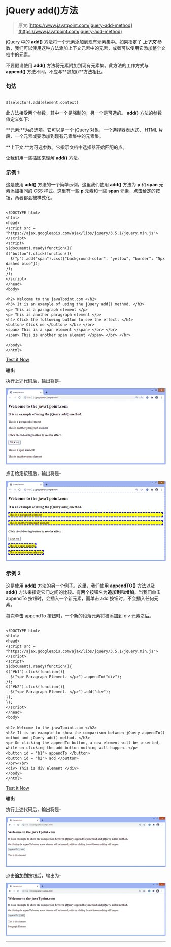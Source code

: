 # jQuery add()方法

> 原文:[https://www.javatpoint.com/jquery-add-method](https://www.javatpoint.com/jquery-add-method)

jQuery 中的 **add()** 方法将一个元素添加到现有元素集中。如果指定了 ***上下文*** 参数，我们可以使用这种方法添加上下文元素中的元素，或者可以使用它添加整个文档中的元素。

不要假设使用 **add()** 方法将元素附加到现有元素集。此方法的工作方式与 **append()** 方法不同。不应与**追加()**方法相比。

### 句法

```

$(selector).add(element,context)

```

此方法接受两个参数，其中一个是强制的，另一个是可选的。 **add()** 方法的参数值定义如下:

**元素:**为必选项。它可以是一个 [jQuery](https://www.javatpoint.com/jquery-tutorial) 对象、一个选择器表达式、 [HTML](https://www.javatpoint.com/html-tutorial) 片段、一个元素或要添加到现有元素集中的元素集。

**上下文:**为可选参数。它指示文档中选择器开始匹配的点。

让我们用一些插图来理解 **add()** 方法。

### 示例 1

这是使用 **add()** 方法的一个简单示例。这里我们使用 **add()** 方法为 **p** 和 **span** 元素添加相同的 CSS 样式。这里有一些 [**p** 元素](https://www.javatpoint.com/html-paragraph)和一些 [**span**](https://www.javatpoint.com/html-span-tag) 元素，点击给定的按钮，两者都会被样式化。

```

<!DOCTYPE html>
<html>
<head>
<script src = "https://ajax.googleapis.com/ajax/libs/jquery/3.5.1/jquery.min.js"> </script>
<script>
$(document).ready(function(){
$("button").click(function(){
  $("p").add("span").css({"background-color": "yellow", "border": "5px dashed blue"});
});
});
</script>
</head>
<body>

<h2> Welcome to the javaTpoint.com </h2>
<h3> It is an example of using the jQuery add() method. </h3>
<p> This is a paragraph element </p>
<p> This is another paragraph element </p>
<h4> Click the following button to see the effect. </h4>
<button> Click me </button> </br> </br>
<span> This is a span element </span> </br> </br>
<span> This is another span element </span> </br> </br>

</body>
</html>

```

[Test it Now](https://www.javatpoint.com/oprweb/test.jsp?filename=jquery-add-method1)

**输出**

执行上述代码后，输出将是-

![JQuery add() method](img/2e1a2f43f8b49e9355475bd402db7a6d.png)

点击给定按钮后，输出将是-

![JQuery add() method](img/7d76a4d13b5f275085499db36f17a1d6.png)

### 示例 2

这是使用 **add()** 方法的另一个例子。这里，我们使用 **appendTO()** 方法以及 **add()** 方法来指定它们之间的比较。有两个按钮名为**追加到**和**增加**。当我们单击 appendTo 按钮时，会插入一个新元素，而单击 add 按钮时，不会插入任何元素。

每次单击 appendTo 按钮时，一个新的段落元素将被添加到 div 元素之后。

```

<!DOCTYPE html>
<html>
<head>
<script src = "https://ajax.googleapis.com/ajax/libs/jquery/3.5.1/jquery.min.js"> </script>
<script>
$(document).ready(function(){
$("#b1").click(function(){
  $("<p> Paragraph Element. </p>").appendTo("div");
});
$("#b2").click(function(){
  $("<p> Paragraph Element. </p>").add("div");
});
});
</script>
</head>
<body>

<h2> Welcome to the javaTpoint.com </h2>
<h3> It is an example to show the comparison between jQuery appendTo() method and jQuery add() method. </h3>
<p> On clicking the appendTo button, a new element will be inserted, while on clicking the add button nothing will happen. </p>
<button id = "b1"> appendTo </button> 
<button id = "b2"> add </button>
</br></br>
<div> This is div element </div>
</body>
</html>

```

[Test it Now](https://www.javatpoint.com/oprweb/test.jsp?filename=jquery-add-method2)

**输出**

执行上述代码后，输出将是-

![JQuery add() method](img/25b7a9911a91d819ec04d8d6236a7cb8.png)

点击**追加到**按钮后，输出为-

![JQuery add() method](img/b34c63faef06438f49933127ebd37759.png)

* * *